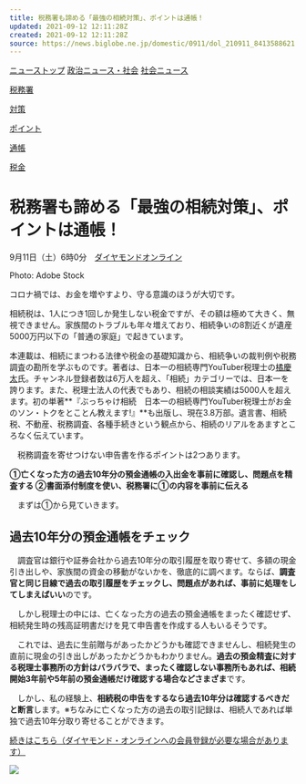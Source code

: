 ```yaml
---
title: 税務署も諦める「最強の相続対策」、ポイントは通帳！
updated: 2021-09-12 12:11:28Z
created: 2021-09-12 12:11:28Z
source: https://news.biglobe.ne.jp/domestic/0911/dol_210911_8413588621.html
---
```


[ニューストップ](https://news.biglobe.ne.jp/)
[政治ニュース・社会](https://news.biglobe.ne.jp/domestic/)
[社会ニュース](https://news.biglobe.ne.jp/domestic/society/)

[税務署](https://news.biglobe.ne.jp/list/006/400/%E7%A8%8E%E5%8B%99%E7%BD%B2.html)

[対策](https://news.biglobe.ne.jp/list/048/034/%E5%AF%BE%E7%AD%96.html)

[ポイント](https://news.biglobe.ne.jp/list/048/344/%E3%83%9D%E3%82%A4%E3%83%B3%E3%83%88.html)

[通帳](https://news.biglobe.ne.jp/list/009/957/%E9%80%9A%E5%B8%B3.html)

[税金](https://news.biglobe.ne.jp/list/010/269/%E7%A8%8E%E9%87%91.html)

# 税務署も諦める「最強の相続対策」、ポイントは通帳！

9月11日（土）6時0分　[ダイヤモンドオンライン](https://news.biglobe.ne.jp/provider/dol/)

Photo: Adobe Stock

コロナ禍では、お金を増やすより、守る意識のほうが大切です。

相続税は、1人につき1回しか発生しない税金ですが、その額は極めて大きく、無視できません。家族間のトラブルも年々増えており、相続争いの8割近くが遺産5000万円以下の「普通の家庭」で起きています。

本連載は、相続にまつわる法律や税金の基礎知識から、相続争いの裁判例や税務調査の勘所を学ぶものです。著者は、日本一の相続専門YouTuber税理士の[橘慶太](https://news.biglobe.ne.jp/list/018/518/)氏。チャンネル登録者数は6万人を超え、「相続」カテゴリーでは、日本一を誇ります。また、税理士法人の代表でもあり、相続の相談実績は5000人を超えます。初の単著**『ぶっちゃけ相続　日本一の相続専門YouTuber税理士がお金のソン・トクをとことん教えます!』**も出版し、現在3.8万部。遺言書、相続税、不動産、税務調査、各種手続きという観点から、相続のリアルをあますところなく伝えています。

　税務調査を寄せつけない申告書を作るポイントは2つあります。

**①亡くなった方の過去10年分の預金通帳の入出金を事前に確認し、問題点を精査する
②書面添付制度を使い、税務署に①の内容を事前に伝える**

　まずは①から見ていきます。

## 過去10年分の預金通帳をチェック

　調査官は銀行や証券会社から過去10年分の取引履歴を取り寄せて、多額の現金引き出しや、家族間の資金の移動がないかを、徹底的に調べます。ならば、**調査官と同じ目線で過去の取引履歴をチェックし、問題点があれば、事前に処理をしてしまえばいい**のです。

　しかし税理士の中には、亡くなった方の過去の預金通帳をまったく確認せず、相続発生時の残高証明書だけを見て申告書を作成する人もいるそうです。

　これでは、過去に生前贈与があったかどうかも確認できませんし、相続発生の直前に現金の引き出しがあったかどうかもわかりません。**過去の預金精査に対する税理士事務所の方針はバラバラで、まったく確認しない事務所もあれば、相続開始3年前や5年前の預金通帳だけ確認する場合などさまざま**です。

　しかし、私の経験上、**相続税の申告をするなら過去10年分は確認するべきだと断言**します。※ちなみに亡くなった方の過去の取引記録は、相続人であれば単独で過去10年分取り寄せることができます。

[続きはこちら（ダイヤモンド・オンラインへの会員登録が必要な場合があります）](https://diamond.jp/articles/-/281931?page=2)

 [![](https://news.biglobe.ne.jp/img/logo/logo_dol.png)](http://diamond.jp/)